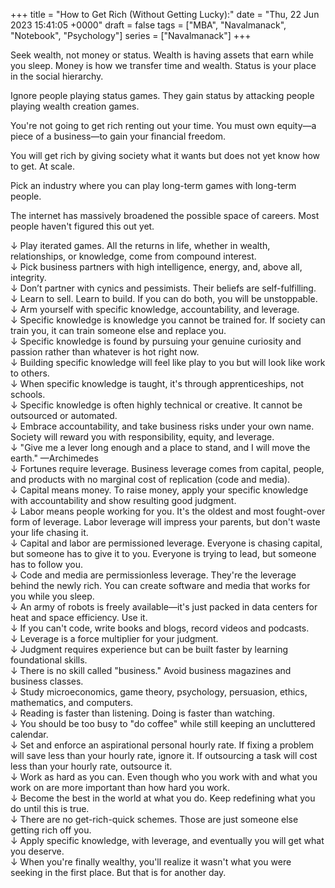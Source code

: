 +++ 
title = "How to Get Rich (Without Getting Lucky):" 
date = "Thu, 22 Jun 2023 15:41:05 +0000" 
draft = false 
tags = ["MBA", "Navalmanack", "Notebook", "Psychology"] 
series = ["Navalmanack"] 
+++ 

Seek wealth, not money or status. Wealth is having assets that earn while you sleep. Money is how we transfer time and wealth. Status is your place in the social hierarchy. 

Ignore people playing status games. They gain status by attacking people playing wealth creation games. 

You're not going to get rich renting out your time. You must own equity—a piece of a business—to gain your financial freedom. 

You will get rich by giving society what it wants but does not yet know how to get. At scale. 

Pick an industry where you can play long-term games with long-term people. 

The internet has massively broadened the possible space of careers. Most people haven't figured this out yet. 

↓ Play iterated games. All the returns in life, whether in wealth, relationships, or knowledge, come from compound interest.  
↓ Pick business partners with high intelligence, energy, and, above all, integrity.  
↓ Don’t partner with cynics and pessimists. Their beliefs are self-fulfilling.  
↓ Learn to sell. Learn to build. If you can do both, you will be unstoppable.  
↓ Arm yourself with specific knowledge, accountability, and leverage.  
↓ Specific knowledge is knowledge you cannot be trained for. If society can train you, it can train someone else and replace you.  
↓ Specific knowledge is found by pursuing your genuine curiosity and passion rather than whatever is hot right now.  
↓ Building specific knowledge will feel like play to you but will look like work to others.  
↓ When specific knowledge is taught, it's through apprenticeships, not schools.  
↓ Specific knowledge is often highly technical or creative. It cannot be outsourced or automated.  
↓ Embrace accountability, and take business risks under your own name. Society will reward you with responsibility, equity, and leverage.  
↓ "Give me a lever long enough and a place to stand, and I will move the earth." —Archimedes  
↓ Fortunes require leverage. Business leverage comes from capital, people, and products with no marginal cost of replication (code and media).  
↓ Capital means money. To raise money, apply your specific knowledge with accountability and show resulting good judgment.  
↓ Labor means people working for you. It's the oldest and most fought-over form of leverage. Labor leverage will impress your parents, but don't waste your life chasing it.  
↓ Capital and labor are permissioned leverage. Everyone is chasing capital, but someone has to give it to you. Everyone is trying to lead, but someone has to follow you.  
↓ Code and media are permissionless leverage. They're the leverage behind the newly rich. You can create software and media that works for you while you sleep.  
↓ An army of robots is freely available—it's just packed in data centers for heat and space efficiency. Use it.  
↓ If you can't code, write books and blogs, record videos and podcasts.  
↓ Leverage is a force multiplier for your judgment.  
↓ Judgment requires experience but can be built faster by learning foundational skills.  
↓ There is no skill called "business." Avoid business magazines and business classes.  
↓ Study microeconomics, game theory, psychology, persuasion, ethics, mathematics, and computers.  
↓ Reading is faster than listening. Doing is faster than watching.  
↓ You should be too busy to "do coffee" while still keeping an uncluttered calendar.  
↓ Set and enforce an aspirational personal hourly rate. If fixing a problem will save less than your hourly rate, ignore it. If outsourcing a task will cost less than your hourly rate, outsource it.  
↓ Work as hard as you can. Even though who you work with and what you work on are more important than how hard you work.  
↓ Become the best in the world at what you do. Keep redefining what you do until this is true.  
↓ There are no get-rich-quick schemes. Those are just someone else getting rich off you.  
↓ Apply specific knowledge, with leverage, and eventually you will get what you deserve.  
↓ When you're finally wealthy, you'll realize it wasn't what you were seeking in the first place. But that is for another day.